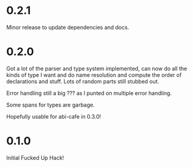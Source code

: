 
# 0.2.1

Minor release to update dependencies and docs.


# 0.2.0

Got a lot of the parser and type system implemented, can now do all the kinds of type
I want and do name resolution and compute the order of declarations and stuff. Lots
of random parts still stubbed out.

Error handling still a big ??? as I punted on multiple error handling.

Some spans for types are garbage.

Hopefully usable for abi-cafe in 0.3.0!



# 0.1.0

Initial Fucked Up Hack!